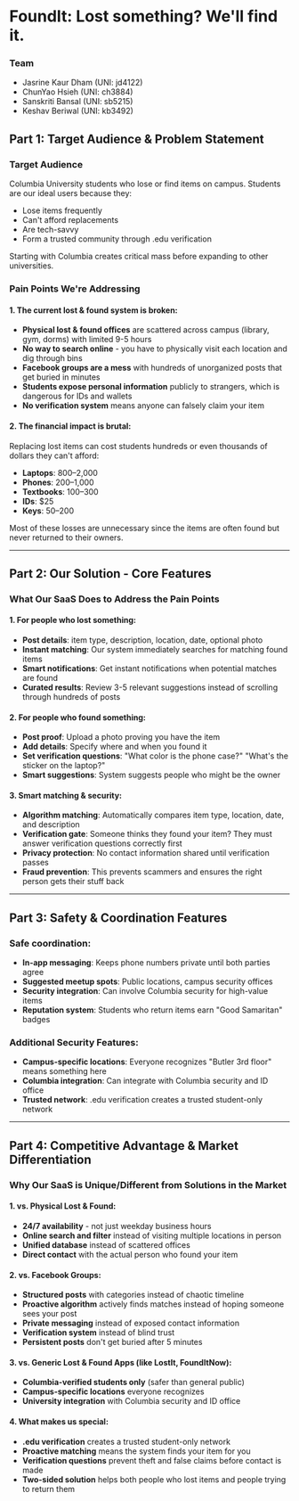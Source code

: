 # FoundIt: Lost something? We'll find it.

### Team
- Jasrine Kaur Dham (UNI: jd4122)
- ChunYao Hsieh (UNI: ch3884)
- Sanskriti Bansal (UNI: sb5215)
- Keshav Beriwal (UNI: kb3492)

## Part 1: Target Audience & Problem Statement

### Target Audience
Columbia University students who lose or find items on campus. Students are our ideal users because they:
- Lose items frequently
- Can't afford replacements
- Are tech-savvy
- Form a trusted community through .edu verification

Starting with Columbia creates critical mass before expanding to other universities.

### Pain Points We're Addressing

#### 1. The current lost & found system is broken:
- **Physical lost & found offices** are scattered across campus (library, gym, dorms) with limited 9-5 hours
- **No way to search online** - you have to physically visit each location and dig through bins
- **Facebook groups are a mess** with hundreds of unorganized posts that get buried in minutes
- **Students expose personal information** publicly to strangers, which is dangerous for IDs and wallets
- **No verification system** means anyone can falsely claim your item

#### 2. The financial impact is brutal:
Replacing lost items can cost students hundreds or even thousands of dollars they can't afford:
- **Laptops**: $800–$2,000
- **Phones**: $200–$1,000
- **Textbooks**: $100–$300
- **IDs**: $25
- **Keys**: $50–$200

Most of these losses are unnecessary since the items are often found but never returned to their owners.

---

## Part 2: Our Solution - Core Features

### What Our SaaS Does to Address the Pain Points

#### 1. For people who lost something:
- **Post details**: item type, description, location, date, optional photo
- **Instant matching**: Our system immediately searches for matching found items
- **Smart notifications**: Get instant notifications when potential matches are found
- **Curated results**: Review 3-5 relevant suggestions instead of scrolling through hundreds of posts

#### 2. For people who found something:
- **Post proof**: Upload a photo proving you have the item
- **Add details**: Specify where and when you found it
- **Set verification questions**: "What color is the phone case?" "What's the sticker on the laptop?"
- **Smart suggestions**: System suggests people who might be the owner

#### 3. Smart matching & security:
- **Algorithm matching**: Automatically compares item type, location, date, and description
- **Verification gate**: Someone thinks they found your item? They must answer verification questions correctly first
- **Privacy protection**: No contact information shared until verification passes
- **Fraud prevention**: This prevents scammers and ensures the right person gets their stuff back

---

## Part 3: Safety & Coordination Features

### Safe coordination:
- **In-app messaging**: Keeps phone numbers private until both parties agree
- **Suggested meetup spots**: Public locations, campus security offices
- **Security integration**: Can involve Columbia security for high-value items
- **Reputation system**: Students who return items earn "Good Samaritan" badges

### Additional Security Features:
- **Campus-specific locations**: Everyone recognizes "Butler 3rd floor" means something here
- **Columbia integration**: Can integrate with Columbia security and ID office
- **Trusted network**: .edu verification creates a trusted student-only network

---

## Part 4: Competitive Advantage & Market Differentiation

### Why Our SaaS is Unique/Different from Solutions in the Market

#### 1. vs. Physical Lost & Found:
- **24/7 availability** - not just weekday business hours
- **Online search and filter** instead of visiting multiple locations in person
- **Unified database** instead of scattered offices
- **Direct contact** with the actual person who found your item

#### 2. vs. Facebook Groups:
- **Structured posts** with categories instead of chaotic timeline
- **Proactive algorithm** actively finds matches instead of hoping someone sees your post
- **Private messaging** instead of exposed contact information
- **Verification system** instead of blind trust
- **Persistent posts** don't get buried after 5 minutes

#### 3. vs. Generic Lost & Found Apps (like LostIt, FoundItNow):
- **Columbia-verified students only** (safer than general public)
- **Campus-specific locations** everyone recognizes
- **University integration** with Columbia security and ID office

#### 4. What makes us special:
- **.edu verification** creates a trusted student-only network
- **Proactive matching** means the system finds your item for you
- **Verification questions** prevent theft and false claims before contact is made
- **Two-sided solution** helps both people who lost items and people trying to return them
